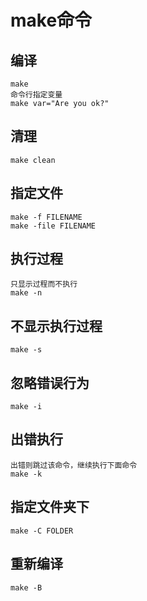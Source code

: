 # make命令

## 编译

    make
    命令行指定变量
    make var="Are you ok?"

## 清理

    make clean

## 指定文件

    make -f FILENAME
    make -file FILENAME

## 执行过程

    只显示过程而不执行
    make -n

## 不显示执行过程

    make -s

## 忽略错误行为

    make -i

## 出错执行

    出错则跳过该命令，继续执行下面命令
    make -k

## 指定文件夹下

    make -C FOLDER

## 重新编译

    make -B
